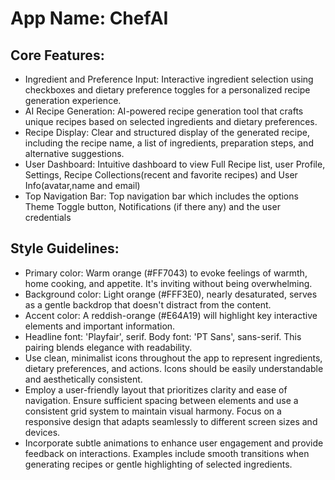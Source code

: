 # **App Name**: ChefAI

## Core Features:

- Ingredient and Preference Input: Interactive ingredient selection using checkboxes and dietary preference toggles for a personalized recipe generation experience.
- AI Recipe Generation: AI-powered recipe generation tool that crafts unique recipes based on selected ingredients and dietary preferences.
- Recipe Display: Clear and structured display of the generated recipe, including the recipe name, a list of ingredients, preparation steps, and alternative suggestions.
- User Dashboard: Intuitive dashboard to view Full Recipe list, user Profile, Settings, Recipe Collections(recent and favorite recipes) and User Info(avatar,name and email)
- Top Navigation Bar: Top navigation bar which includes the options Theme Toggle button, Notifications (if there any) and the user credentials

## Style Guidelines:

- Primary color: Warm orange (#FF7043) to evoke feelings of warmth, home cooking, and appetite. It's inviting without being overwhelming.
- Background color: Light orange (#FFF3E0), nearly desaturated, serves as a gentle backdrop that doesn't distract from the content.
- Accent color: A reddish-orange (#E64A19) will highlight key interactive elements and important information.
- Headline font: 'Playfair', serif. Body font: 'PT Sans', sans-serif. This pairing blends elegance with readability.
- Use clean, minimalist icons throughout the app to represent ingredients, dietary preferences, and actions. Icons should be easily understandable and aesthetically consistent.
- Employ a user-friendly layout that prioritizes clarity and ease of navigation. Ensure sufficient spacing between elements and use a consistent grid system to maintain visual harmony. Focus on a responsive design that adapts seamlessly to different screen sizes and devices.
- Incorporate subtle animations to enhance user engagement and provide feedback on interactions. Examples include smooth transitions when generating recipes or gentle highlighting of selected ingredients.